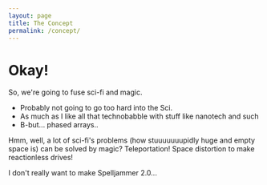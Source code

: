 ```yaml
---
layout: page
title: The Concept
permalink: /concept/
---
```


# Okay!

So, we're going to fuse sci-fi and magic.

- Probably not going to go too hard into the Sci.
- As much as I like all that technobabble with stuff like nanotech and such
- B-but... phased arrays..

Hmm, well, a lot of sci-fi's problems (how stuuuuuuupidly huge and empty space is) can be solved by magic? Teleportation! Space distortion to make reactionless drives!

I don't really want to make Spelljammer 2.0...


